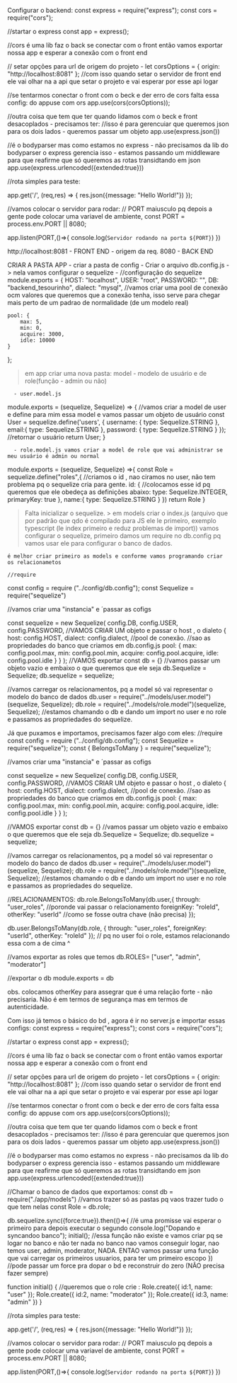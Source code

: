 Configurar o backend: 
const express = require("express");
const cors = require("cors");

//startar o express 
const app = express();

//cors é uma lib faz o back se conectar com o front então vamos exportar nossa app e esperar a conexão com o front end

// setar opções para url de origem do projeto - 
let corsOptions = {
    origin: "http://localhost:8081"
};
//com isso quando setar o servidor de front end ele vai olhar na a api que setar o projeto e vai esperar por esse api logar 

//se tentarmos conectar o front com o beck e der erro de cors falta essa config: do appuse com ors 
app.use(cors(corsOptions));

//outra coisa que tem que ter quando lidamos com o beck e front desacoplados - precisamos ter: 
//isso é para gerencuiar que queremos json para os dois lados - queremos passar um objeto
app.use(express.json())

//é o bodyparser mas como estamos no express - não precisamos da lib do bodyparser o express gerencia isso - estamos passando um middleware para que reafirme que só queremos as rotas transidtando em json
app.use(express.urlencoded({extended:true}))

//rota simples para teste: 

app.get('/', (req,res) => {
    res.json({message: "Hello World!"})
});

//vamos colocar o servidor para rodar: 
// PORT maiusculo pq depois a gente pode colocar uma variavel de ambiente, 
const PORT = process.env.PORT || 8080;

app.listen(PORT,()=>{
    console.log(`Servidor rodando na porta ${PORT}`)
})


http://localhost:8081 - FRONT END - origem da req. 
8080 - BACK END 


CRIAR A PASTA APP
    - criar a pasta de config 
      - Criar o arquivo db.config.js -> nela vamos configurar o sequelize
    - //configuração do sequelize 
module.exports = {
    HOST: "localhost",
    USER: "root",
    PASSWORD: "", 
    DB: "backend_tesourinho",
    dialect: "mysql", 
    //vamos criar uma pool de conexão ocm valores que queremos que a conexão tenha, isso serve para chegar mais perto de um padrao de normalidade (de um modelo real)

    pool: {
        max: 5, 
        min: 0, 
        acquire: 3000,
        idle: 10000
    }
}; 


  > em app criar uma nova pasta: model 
    - modelo de usuário e de role(função - admin ou não)
  
      - user.model.js
  module.exports = (sequelize, Sequelize) => {
    //vamos criar a model de user e define para mim essa model e vamos passar um objeto de usuário
    const User = sequelize.define('users', {
        username: {
        type: Sequelize.STRING
    }, 
    email:{
        type: Sequelize.STRING
    }, 
    password: {
        type: Sequelize.STRING
    }
}); 
//retornar o usuário 
return User;
}




      - role.model.js vamos criar a model de role que vai administrar se meu usuário é admin ou normal
  module.exports = (sequelize, Sequelize) =>{
    const Role = sequelize.define("roles",{
        //criamos o id , nao ciramos no user, não tem problema pq o sequelize cria para gente. 
        id: { //colocamos esse id pq queremos que ele obedeça as definições abaixo: 
            type: Sequelize.INTEGER,
            primaryKey: true
        }, 
        name:{
            type: Sequelize.STRING
        }
    })
    return Role
}

> Falta inicializar o sequelize. 
    > em models criar o index.js (arquivo que por padrão que qdo é compilado para JS ele le primeiro, exemplo typescript (le index primeiro e reduz problemas de import))
    vamos configurar o sequelize, primeiro damos um require no db.config pq vamos usar ele para configurar o banco de dados. 

    é melhor criar primeiro as models e conforme vamos programando criar os relacionametos 

    //require
const config = require ("../config/db.config"); 
const Sequelize = require("sequelize") 

//vamos criar uma "instancia" e ´passar as cofigs 

const sequelize = new Sequelize(
    config.DB, 
    config.USER, 
    config.PASSWORD,
    //VAMOS CRIAR UM objeto e passar o host , o dialeto
    {
        host: config.HOST,
        dialect: config.dialect,
    //pool de conexão.
        //sao as propriedades do banco que criamos em db.config.js
    pool: {
        max: config.pool.max, 
        min: config.pool.min,
        acquire: config.pool.acquire,
        idle: config.pool.idle
    }
    }
); 
//VAMOS exportar 
const db = {} //vamos passar um objeto vazio e embaixo o que queremos que ele seja 
db.Sequelize = Sequelize; 
db.sequelize = sequelize;

//vamos carregar os relacionamentos, pq a model só vai representar o modelo do banco de dados 
db.user = require("../models/user.model")(sequelize, Sequelize);
db.role = require("../models/role.model")(sequelize, Sequelize);
//estamos chamando o db e dando um import no user e no role e passamos as propriedades do sequelize.   

Já que puxamos e importamos, precisamos fazer algo com eles: 
//require
const config = require ("../config/db.config"); 
const Sequelize = require("sequelize"); 
const { BelongsToMany } = require("sequelize");

//vamos criar uma "instancia" e ´passar as cofigs 

const sequelize = new Sequelize(
    config.DB, 
    config.USER, 
    config.PASSWORD,
    //VAMOS CRIAR UM objeto e passar o host , o dialeto
    {
        host: config.HOST,
        dialect: config.dialect,
    //pool de conexão.
        //sao as propriedades do banco que criamos em db.config.js
    pool: {
        max: config.pool.max, 
        min: config.pool.min,
        acquire: config.pool.acquire,
        idle: config.pool.idle
    }
    }
); 


//VAMOS exportar 
const db = {} //vamos passar um objeto vazio e embaixo o que queremos que ele seja 
db.Sequelize = Sequelize; 
db.sequelize = sequelize;

//vamos carregar os relacionamentos, pq a model só vai representar o modelo do banco de dados 
db.user = require("../models/user.model")(sequelize, Sequelize);
db.role = require("../models/role.model")(sequelize, Sequelize);
//estamos chamando o db e dando um import no user e no role e passamos as propriedades do sequelize.   

//RELACIONAMENTOS: 
db.role.BelongsToMany(db.user,{
    through: "user_roles",   //poronde vai passar o relacionamento 
    foreignKey: "roleId", 
    otherKey: "userId"      //como se fosse outra chave (não precisa)
});

db.user.BelongsToMany(db.role, {
    through: "user_roles",
    foreignKey: "userId",
    otherKey: "roleId"
}); // pq no user foi o role, estamos relacionando essa com a de cima ^

//vamos exportar as roles que temos 
db.ROLES= ["user", "admin", "moderator"]

//exportar o db
module.exports = db

obs. colocamos otherKey para assegrar que é uma relação forte - não precisaria. Não é em termos de segurança mas em termos de autenticidade. 

Com isso já temos o básico do bd , agora é ir no server.js e importar essas configs: 
const express = require("express");
const cors = require("cors");

//startar o express 
const app = express();

//cors é uma lib faz o back se conectar com o front então vamos exportar nossa app e esperar a conexão com o front end

// setar opções para url de origem do projeto - 
let corsOptions = {
    origin: "http://localhost:8081"
};
//com isso quando setar o servidor de front end ele vai olhar na a api que setar o projeto e vai esperar por esse api logar 

//se tentarmos conectar o front com o beck e der erro de cors falta essa config: do appuse com ors 
app.use(cors(corsOptions));

//outra coisa que tem que ter quando lidamos com o beck e front desacoplados - precisamos ter: 
//isso é para gerencuiar que queremos json para os dois lados - queremos passar um objeto
app.use(express.json())

//é o bodyparser mas como estamos no express - não precisamos da lib do bodyparser o express gerencia isso - estamos passando um middleware para que reafirme que só queremos as rotas transidtando em json
app.use(express.urlencoded({extended:true}))

//Chamar o banco de dados que exportamos: 
const db = require("./app/models") //vamos trazer só as pastas pq vaos trazer tudo o que tem nelas
const Role = db.role;               

db.sequelize.sync({force:true}).then(()=>{ //é uma promisse vai esperar o primeiro para depois executar o segundo 
    console.log("Dopando e syncandoo banco"); 
    initial(); //essa função não existe e vamos criar pq se logar no banco e não ter nada no banco nao vamos conseguir logar, nao temos user, admin, moderator, NADA. ENTAO vamos passar uma função que vai carregar os primeiros usuarios, para ter um primeiro escopo
})  //pode passar um force pra dopar o bd e reconstruir do zero (NÃO precisa fazer sempre)

function initial() {
    //queremos que o role crie : 
    Role.create({
        id:1, 
        name: "user"
    }); 
    Role.create({
        id:2,
        name: "moderator"
    }); 
    Role.create({
        id:3, 
        name: "admin"
    })
}



//rota simples para teste: 

app.get('/', (req,res) => {
    res.json({message: "Hello World!"})
});

//vamos colocar o servidor para rodar: 
// PORT maiusculo pq depois a gente pode colocar uma variavel de ambiente, 
const PORT = process.env.PORT || 8080;

app.listen(PORT,()=>{
    console.log(`Servidor rodando na porta ${PORT}`)
})


